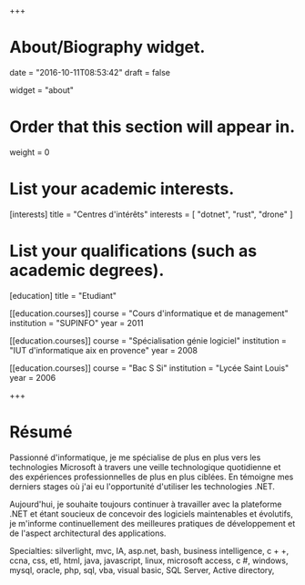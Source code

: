+++
# About/Biography widget.

date = "2016-10-11T08:53:42"
draft = false

widget = "about"

# Order that this section will appear in.
weight = 0

# List your academic interests.
[interests]
  title = "Centres d'intérêts"
  interests = [
    "dotnet",
    "rust",
    "drone"
  ]

# List your qualifications (such as academic degrees).
[education]
  title = "Etudiant"

[[education.courses]]
  course = "Cours d'informatique et de management"
  institution = "SUPINFO"
  year = 2011

[[education.courses]]
  course = "Spécialisation génie logiciel"
  institution = "IUT d'informatique aix en provence"
  year = 2008

[[education.courses]]
  course = "Bac S Si"
  institution = "Lycée Saint Louis"
  year = 2006
 
+++

# Résumé

Passionné d'informatique, je me spécialise de plus en plus vers les technologies Microsoft à travers une veille technologique quotidienne et des expériences professionnelles de plus en plus ciblées. En témoigne mes derniers stages où j'ai eu l'opportunité d'utiliser les technologies .NET.

Aujourd'hui, je souhaite toujours continuer à travailler avec la plateforme .NET et étant soucieux de concevoir des logiciels maintenables et évolutifs, je m'informe continuellement des meilleures pratiques de développement et de l'aspect architectural des applications.

Specialties: silverlight, mvc, IA, asp.net,  bash,   business intelligence,  c + +,  ccna,  css, etl,  html,  java,  javascript, linux, microsoft access, c #, windows,  mysql,  oracle, php,  sql, vba,  visual basic, SQL Server, Active directory,
